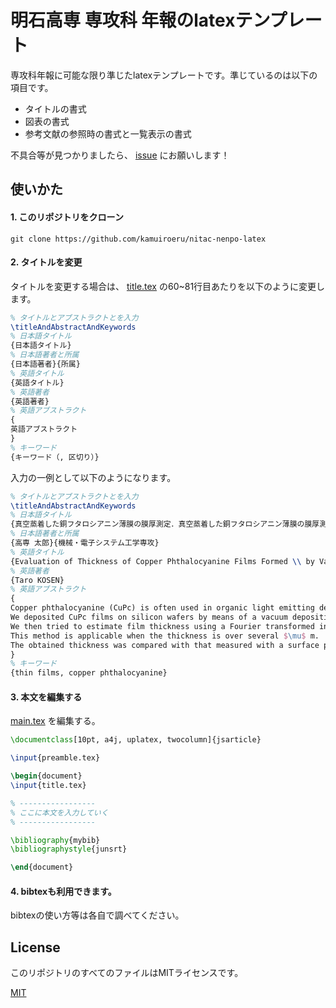 # 明石高専 専攻科 年報のlatexテンプレート

専攻科年報に可能な限り準じたlatexテンプレートです。準じているのは以下の項目です。

- タイトルの書式
- 図表の書式
- 参考文献の参照時の書式と一覧表示の書式

不具合等が見つかりましたら、 [issue](https://github.com/kamuiroeru/nitac-nenpo-latex/issues) にお願いします！

## 使いかた

#### 1. このリポジトリをクローン

```shell
git clone https://github.com/kamuiroeru/nitac-nenpo-latex
```

#### 2. タイトルを変更

タイトルを変更する場合は、 [title.tex](title.tex) の60~81行目あたりを以下のように変更します。

```latex
% タイトルとアブストラクトとを入力
\titleAndAbstractAndKeywords
% 日本語タイトル
{日本語タイトル}
% 日本語著者と所属
{日本語著者}{所属}
% 英語タイトル
{英語タイトル}
% 英語著者
{英語著者}
% 英語アブストラクト
{
英語アブストラクト
}
% キーワード
{キーワード（, 区切り）}
```



入力の一例として以下のようになります。

```latex
% タイトルとアブストラクトとを入力
\titleAndAbstractAndKeywords
% 日本語タイトル
{真空蒸着した銅フタロシアニン薄膜の膜厚測定．真空蒸着した銅フタロシアニン薄膜の膜厚測定}
% 日本語著者と所属
{高専 太郎}{機械・電子システム工学専攻}
% 英語タイトル
{Evaluation of Thickness of Copper Phthalocyanine Films Formed \\ by Vacuum Deposition}
% 英語著者
{Taro KOSEN}
% 英語アブストラクト
{
Copper phthalocyanine (CuPc) is often used in organic light emitting devices.
We deposited CuPc films on silicon wafers by means of a vacuum deposition method.
We then tried to estimate film thickness using a Fourier transformed infrared spectrometer.
This method is applicable when the thickness is over several $\mu$ m.
The obtained thickness was compared with that measured with a surface profiler and thedifference between the two methods is under 44 \%.
}
% キーワード
{thin films, copper phthalocyanine}
```

#### 3. 本文を編集する

[main.tex](main.tex) を編集する。

```latex
\documentclass[10pt, a4j, uplatex, twocolumn]{jsarticle}

\input{preamble.tex}

\begin{document}
\input{title.tex}

% -----------------
% ここに本文を入力していく
% -----------------

\bibliography{mybib}
\bibliographystyle{junsrt}

\end{document}
```

#### 4. bibtexも利用できます。

bibtexの使い方等は各自で調べてください。

## License

このリポジトリのすべてのファイルはMITライセンスです。

[MIT](LICENSE.txt)